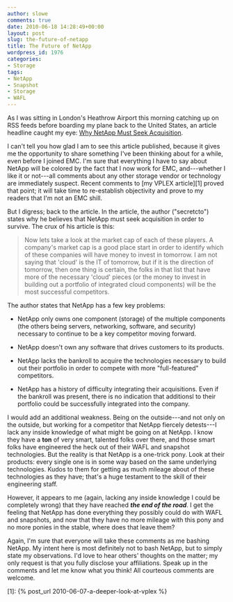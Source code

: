 ```yaml
---
author: slowe
comments: true
date: 2010-06-18 14:28:49+00:00
layout: post
slug: the-future-of-netapp
title: The Future of NetApp
wordpress_id: 1976
categories:
- Storage
tags:
- NetApp
- Snapshot
- Storage
- WAFL
---
```


As I was sitting in London's Heathrow Airport this morning catching up on RSS feeds before boarding my plane back to the United States, an article headline caught my eye: [Why NetApp Must Seek Acquisition](http://siliconangle.com/blog/2010/06/17/why-netapp-must-seek-acquisition/).

I can't tell you how glad I am to see this article published, because it gives me the opportunity to share something I've been thinking about for a while, even before I joined EMC. I'm sure that everything I have to say about NetApp will be colored by the fact that I now work for EMC, and---whether I like it or not---all comments about any other storage vendor or technology are immediately suspect. Recent comments to [my VPLEX article][1] proved that point; it will take time to re-establish objectivity and prove to my readers that I'm not an EMC shill.

But I digress; back to the article. In the article, the author ("secretcto") states why he believes that NetApp must seek acquisition in order to survive. The crux of his article is this:

>Now lets take a look at the market cap of each of these players.  A company's market cap is a good place start in order to identify which of these companies will have money to invest in tomorrow.  I am not saying that 'cloud' is the IT of tomorrow, but if it is the direction of tomorrow, then one thing is certain, the folks in that list that have more of the necessary 'cloud' pieces (or the money to invest in building out a portfolio of integrated cloud components) will be the most successful competitors.

The author states that NetApp has a few key problems:

* NetApp only owns one component (storage) of the multiple components (the others being servers, networking, software, and security) necessary to continue to be a key competitor moving forward.

* NetApp doesn't own any software that drives customers to its products.

* NetApp lacks the bankroll to acquire the technologies necessary to build out their portfolio in order to compete with more "full-featured" competitors.

* NetApp has a history of difficulty integrating their acquisitions. Even if the bankroll was present, there is no indication that additionsl to their portfolio could be successfully integrated into the company.

I would add an additional weakness. Being on the outside---and not only on the outside, but working for a competitor that NetApp fiercely detests---I lack any inside knowledge of what might be going on at NetApp. I know they have a **ton** of very smart, talented folks over there, and those smart folks have engineered the heck out of their WAFL and snapshot technologies. But the reality is that NetApp is a one-trick pony. Look at their products: every single one is in some way based on the same underlying technologies. Kudos to them for getting as much mileage about of these technologies as they have; that's a huge testament to the skill of their engineering staff.

However, it appears to me (again, lacking any inside knowledge I could be completely wrong) that they have reached **_the end of the road_**. I get the feeling that NetApp has done everything they possibly could do with WAFL and snapshots, and now that they have no more mileage with this pony and no more ponies in the stable, where does that leave them?

Again, I'm sure that everyone will take these comments as me bashing NetApp. My intent here is most definitely not to bash NetApp, but to simply state my observations. I'd love to hear others' thoughts on the matter; my only request is that you fully disclose your affiliations. Speak up in the comments and let me know what you think! All courteous comments are welcome.

[1]: {% post_url 2010-06-07-a-deeper-look-at-vplex %}
